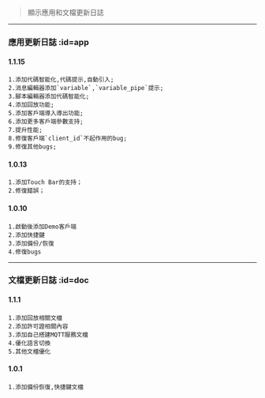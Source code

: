 > 顯示應用和文檔更新日誌

---

### 應用更新日誌 :id=app

#### 1.1.15

```
1.添加代碼智能化,代碼提示,自動引入;
2.消息編輯器添加`variable`,`variable_pipe`提示;
3.腳本編輯器添加代碼智能化;
4.添加回放功能;
5.添加客戶端導入導出功能;
6.添加更多客戶端參數支持;
7.提升性能;
8.修復客戶端`client_id`不起作用的bug;
9.修復其他bugs;
```

#### 1.0.13

```
1.添加Touch Bar的支持；
2.修復錯誤；
```

#### 1.0.10

```
1.啟動後添加Demo客戶端
2.添加快捷鍵
3.添加備份/恢復
4.修復bugs
```

---

### 文檔更新日誌 :id=doc

#### 1.1.1

```
1.添加回放相關文檔
2.添加許可證相關內容
3.添加自己搭建MQTT服務文檔
4.優化語言切換
5.其他文檔優化
```

#### 1.0.1

```
1.添加備份恢復,快捷鍵文檔
```
